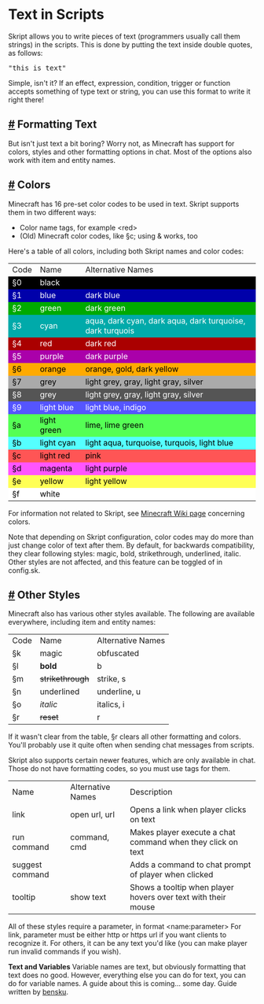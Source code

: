 # Text in Scripts

Skript allows you to write pieces of text (programmers usually call them strings)
in the scripts. This is done by putting the text inside double quotes, as follows:

<pre>"this is text"</pre>

Simple, isn't it? If an effect, expression, condition, trigger or function
accepts something of type text or string, you can use this format to write it
right there!

## <a href="#formatting_text">#</a> Formatting Text

But isn't just text a bit boring? Worry not, as Minecraft has support for colors,
styles and other formatting options in chat. Most of the options also work with
item and entity names.
		
## <a href="#colors">#</a> Colors

Minecraft has 16 pre-set color codes to be used in text. Skript supports them
in two different ways:

<ul class="is-list">
	<li>Color name tags, for example &lt;red&gt;</li>
	<li>(Old) Minecraft color codes, like §c; using &amp; works, too</li>
</ul>
			
Here's a table of all colors, including both Skript names and color codes:
				
<table class="table is-bordered is-striped is-hoverable">
	<tr>
		<td>Code</td>
		<td>Name</td>
		<td>Alternative Names</td>
	</tr>
	<tr style="background-color: #000000; color: #FFFFFF">
		<td>§0</td>
		<td>black</td>
		<td></td>
	</tr>
	<tr style="background-color: #0000AA; color: #FFFFFF">
		<td>§1</td>
		<td>blue</td>
		<td>dark blue</td>
	</tr>
	<tr style="background-color: #00AA00; color: #FFFFFF">
		<td>§2</td>
		<td>green</td>
		<td>dark green</td>
	</tr>
	<tr style="background-color: #00AAAA; color: #FFFFFF">
		<td>§3</td>
		<td>cyan</td>
		<td>aqua, dark cyan, dark aqua, dark turquoise, dark turquois</td>
	</tr>
	<tr style="background-color: #AA0000; color: #FFFFFF">
		<td>§4</td>
		<td>red</td>
		<td>dark red</td>
	</tr>
	<tr style="background-color: #AA00AA; color: #FFFFFF">
		<td>§5</td>
		<td>purple</td>
		<td>dark purple</td>
	</tr>
	<tr style="background-color: #FFAA00; color: #000000">
		<td>§6</td>
		<td>orange</td>
		<td>orange, gold, dark yellow</td>
	</tr>
	<tr style="background-color: #AAAAAA; color: #000000">
		<td>§7</td>
		<td>grey</td>
		<td>light grey, gray, light gray, silver</td>
	</tr>
	<tr style="background-color: #555555; color: #FFFFFF">
		<td>§8</td>
		<td>grey</td>
		<td>light grey, gray, light gray, silver</td>
	</tr>
	<tr style="background-color: #5555FF; color: #FFFFFF">
		<td>§9</td>
		<td>light blue</td>
		<td>light blue, indigo</td>
	</tr>
	<tr style="background-color: #55FF55; color: #000000">
		<td>§a</td>
		<td>light green</td>
		<td>lime, lime green</td>
	</tr>
	<tr style="background-color: #55FFFF; color: #000000">
		<td>§b</td>
		<td>light cyan</td>
		<td>light aqua, turquoise, turquois, light blue</td>
	</tr>
	<tr style="background-color: #FF5555; color: #000000">
		<td>§c</td>
		<td>light red</td>
		<td>pink</td>
	</tr>
	<tr style="background-color: #FF55FF; color: #000000">
		<td>§d</td>
		<td>magenta</td>
		<td>light purple</td>
	</tr>
	<tr style="background-color: #FFFF55; color: #000000">
		<td>§e</td>
		<td>yellow</td>
		<td>light yellow</td>
	</tr>
	<tr style="background-color: #FFFFFF; color: #000000">
		<td>§f</td>
		<td>white</td>
		<td></td>
	</tr>
</table>

For information not related to Skript, see
<a href="https://minecraft.gamepedia.com/Formatting_codes#Color_codes">Minecraft Wiki page</a> concerning colors.

Note that depending on Skript configuration, color codes may do more than just
change color of text after them. By default, for backwards compatibility, they
clear following styles: magic, bold, strikethrough, underlined, italic. Other
styles are not affected, and this feature can be toggled of in config.sk.

## <a href="#other_styles">#</a> Other Styles

Minecraft also has various other styles available. The following are available
everywhere, including item and entity names:

<table class="table is-bordered is-striped is-hoverable">
	<tr>
		<td>Code</td>
		<td>Name</td>
		<td>Alternative Names</td>
	</tr>
	<tr>
		<td>§k</td>
		<td>magic</td>
		<td>obfuscated</td>
	</tr>
	<tr>
		<td>§l</td>
		<td style="font-weight: bold">bold</td>
		<td>b</td>
	</tr>
	<tr>
		<td>§m</td>
		<td style="text-decoration: line-through">strikethrough</td>
		<td>strike, s</td>
	</tr>
	<tr>
		<td>§n</td>
		<td style="text-decoration: line-under">underlined</td>
		<td>underline, u</td>
	</tr>
	<tr>
		<td>§o</td>
		<td style="font-style: italic">italic</td>
		<td>italics, i</td>
	</tr>
	<tr>
		<td>§r</td>
		<td style="text-decoration: line-through">reset</td>
		<td>r</td>
	</tr>
</table>

If it wasn't clear from the table, §r clears all other formatting and colors.
You'll probably use it quite often when sending chat messages from scripts.

Skript also supports certain newer features, which are only available in chat.
Those do not have formatting codes, so you must use tags for them.

<table class="table is-bordered is-striped is-hoverable">
	<tr>
		<td>Name</td>
		<td>Alternative Names</td>
		<td>Description</td>
	</tr>
	<tr>
		<td>link</td>
		<td>open url, url</td>
		<td>Opens a link when player clicks on text</td>
	</tr>
	<tr>
		<td>run command</td>
		<td>command, cmd</td>
		<td>Makes player execute a chat command when they click on text</td>
	</tr>
	<tr>
		<td>suggest command</td>
		<td></td>
		<td>Adds a command to chat prompt of player when clicked</td>
	</tr>
	<tr>
		<td>tooltip</td>
		<td>show text</td>
		<td>Shows a tooltip when player hovers over text with their mouse</td>
	</tr>
</table>
		
All of these styles require a parameter, in format
<span class="skript-code-inline">&lt;name:parameter&gt;</span>
For link, parameter must be either http or https url if you want clients to
recognize it. For others, it can be any text you'd like
(you can make player run invalid commands if you wish).

<strong>Text and Variables</strong>
Variable names are text, but obviously formatting that text does no good.
However, everything else you can do for text, you can do for variable names.
A guide about this is coming... some day.
Guide written by <a href="https://github.com/bensku">bensku</a>.